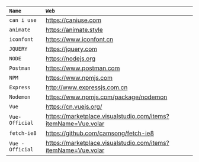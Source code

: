 |`Name`|`Web`|
|:---|:---|
|`can i use`|<https://caniuse.com>|
|`animate`|<https://animate.style>|
|`iconfont`|<https://www.iconfont.cn>|
|`JQUERY`|<https://jquery.com>|
|`NODE`|<https://nodejs.org>|
|`Postman`|<https://www.postman.com>|
|`NPM`|<https://www.npmjs.com>|
|`Express`|<http://www.expressjs.com.cn>|
|`Nodemon`|<https://www.npmjs.com/package/nodemon>|
|`Vue`|<https://cn.vuejs.org/>|
|`Vue-Official`|https://marketplace.visualstudio.com/items?itemName=Vue.volar|
|`fetch-ie8`|<https://github.com/camsong/fetch-ie8>|
|`Vue - Official`|<https://marketplace.visualstudio.com/items?itemName=Vue.volar>|
